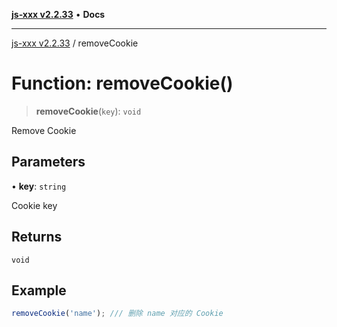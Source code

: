 [**js-xxx v2.2.33**](../README.md) • **Docs**

***

[js-xxx v2.2.33](../README.md) / removeCookie

# Function: removeCookie()

> **removeCookie**(`key`): `void`

Remove Cookie

## Parameters

• **key**: `string`

Cookie key

## Returns

`void`

## Example

```ts
removeCookie('name'); /// 删除 name 对应的 Cookie
```
